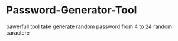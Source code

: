 # Password-Generator-Tool
pawerfull tool take generate random password from 4 to 24 random caractere
